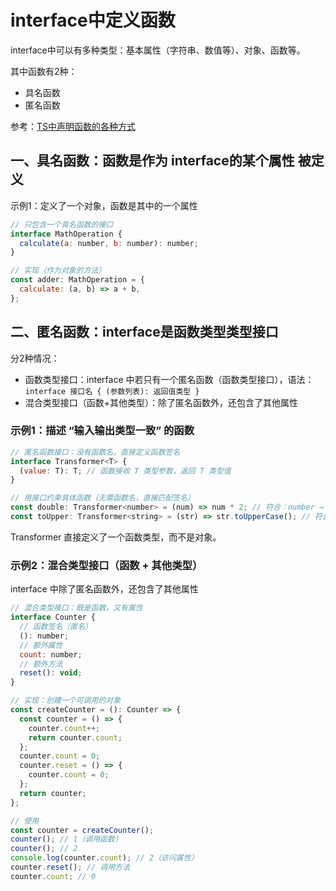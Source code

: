 # interface中定义函数

interface中可以有多种类型：基本属性（字符串、数值等）、对象、函数等。

其中函数有2种：
* 具名函数
* 匿名函数

参考：[TS中声明函数的各种方式](4.2__TS中声明函数的各种方式.md)

## 一、具名函数：函数是作为 interface的某个属性 被定义

示例1：定义了一个对象，函数是其中的一个属性
```js
// 只包含一个具名函数的接口
interface MathOperation {
  calculate(a: number, b: number): number;
}

// 实现（作为对象的方法）
const adder: MathOperation = {
  calculate: (a, b) => a + b,
};
```

## 二、匿名函数：interface是函数类型类型接口

分2种情况：  
* 函数类型接口：interface 中若只有一个匿名函数（函数类型接口），语法：```interface 接口名 { (参数列表): 返回值类型 }```
* 混合类型接口（函数+其他类型）：除了匿名函数外，还包含了其他属性

### 示例1：描述 “输入输出类型一致” 的函数

```js
// 匿名函数接口：没有函数名，直接定义函数签名
interface Transformer<T> {
  (value: T): T; // 函数接收 T 类型参数，返回 T 类型值
}

// 用接口约束具体函数（无需函数名，直接匹配签名）
const double: Transformer<number> = (num) => num * 2; // 符合：number → number
const toUpper: Transformer<string> = (str) => str.toUpperCase(); // 符合：string → string
```
Transformer 直接定义了一个函数类型，而不是对象。

### 示例2：混合类型接口（函数 + 其他类型）

interface 中除了匿名函数外，还包含了其他属性

```js
// 混合类型接口：既是函数，又有属性
interface Counter {
  // 函数签名（匿名）
  (): number;
  // 额外属性
  count: number;
  // 额外方法
  reset(): void;
}

// 实现：创建一个可调用的对象
const createCounter = (): Counter => {
  const counter = () => {
    counter.count++;
    return counter.count;
  };
  counter.count = 0;
  counter.reset = () => {
    counter.count = 0;
  };
  return counter;
};

// 使用
const counter = createCounter();
counter(); // 1（调用函数）
counter(); // 2
console.log(counter.count); // 2（访问属性）
counter.reset(); // 调用方法
counter.count; // 0
```
